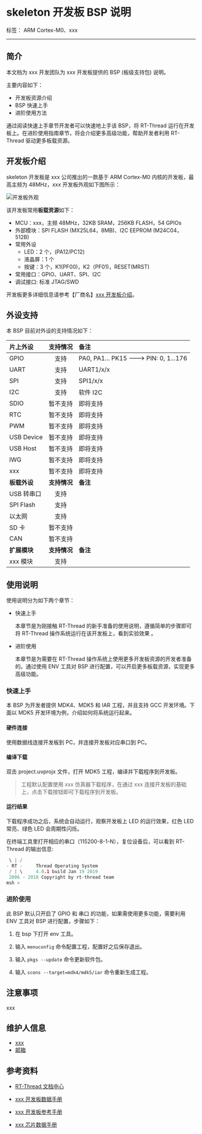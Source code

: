 # skeleton 开发板 BSP 说明

标签： ARM Cortex-M0、xxx

---

## 简介

本文档为 xxx 开发团队为 xxx 开发板提供的 BSP (板级支持包) 说明。

主要内容如下：

- 开发板资源介绍
- BSP 快速上手
- 进阶使用方法

通过阅读快速上手章节开发者可以快速地上手该 BSP，将 RT-Thread 运行在开发板上。在进阶使用指南章节，将会介绍更多高级功能，帮助开发者利用 RT-Thread 驱动更多板载资源。

## 开发板介绍

skeleton 开发板是 xxx 公司推出的一款基于 ARM Cortex-M0 内核的开发板，最高主频为 48MHz，xxx 开发板外观如下图所示：

![开发板外观](figures/board.jpg)

该开发板常用**板载资源**如下：

- MCU：xxx，主频 48MHz，32KB SRAM，256KB FLASH，54 GPIOs
- 外部模块：SPI FLASH (MX25L64，8MB)、I2C EEPROM (M24C04，512B)
- 常用外设
  - LED：2 个，(PA12/PC12)
  - 液晶屏：1 个
  - 按键：3 个，K1(PF00)，K2（PF01)，RESET(MRST)
- 常用接口：GPIO、UART、SPI、I2C
- 调试接口: 标准 JTAG/SWD

开发板更多详细信息请参考【厂商名】[xxx 开发板介绍](https://xxx.com/index.htm)。

## 外设支持

本 BSP 目前对外设的支持情况如下：

|**片上外设**     |**支持情况**|**备注**                             |
| :----------------- | :----------: | :------------------------------------- |
| GPIO              |     支持     | PA0, PA1... PK15 ---> PIN: 0, 1...176 |
| UART              |     支持     | UART1/x/x                             |
| SPI               |     支持     | SPI1/x/x                              |
| I2C               |     支持     | 软件 I2C                              |
| SDIO              |   暂不支持   | 即将支持                              |
| RTC               |   暂不支持   | 即将支持                              |
| PWM               |   暂不支持   | 即将支持                              |
| USB Device        |   暂不支持   | 即将支持                              |
| USB Host          |   暂不支持   | 即将支持                              |
| IWG               |   暂不支持   | 即将支持                              |
| xxx               |   暂不支持   | 即将支持                              |
|**板载外设**     |**支持情况**|**备注**                             |
| USB 转串口        |     支持     |                                       |
| SPI Flash         |     支持     |                                       |
| 以太网            |     支持     |                                       |
| SD 卡              |   暂不支持   |                                       |
| CAN               |   暂不支持   |                                       |
|**扩展模块**     |**支持情况**|**备注**                             |
|     xxx 模块      |   支持   |                                      |

## 使用说明

使用说明分为如下两个章节：

- 快速上手

    本章节是为刚接触 RT-Thread 的新手准备的使用说明，遵循简单的步骤即可将 RT-Thread 操作系统运行在该开发板上，看到实验效果 。

- 进阶使用

    本章节是为需要在 RT-Thread 操作系统上使用更多开发板资源的开发者准备的。通过使用 ENV 工具对 BSP 进行配置，可以开启更多板载资源，实现更多高级功能。

### 快速上手

本 BSP 为开发者提供 MDK4、MDK5 和 IAR 工程，并且支持 GCC 开发环境。下面以 MDK5 开发环境为例，介绍如何将系统运行起来。

#### 硬件连接

使用数据线连接开发板到 PC，并连接开发板对应串口到 PC。

#### 编译下载

双击 project.uvprojx 文件，打开 MDK5 工程，编译并下载程序到开发板。

> 工程默认配置使用 xxx 仿真器下载程序，在通过 xxx 连接开发板的基础上，点击下载按钮即可下载程序到开发板。

#### 运行结果

下载程序成功之后，系统会自动运行，观察开发板上 LED 的运行效果，红色 LED 常亮、绿色 LED 会周期性闪烁。

 在终端工具里打开相应的串口（115200-8-1-N），复位设备后，可以看到 RT-Thread 的输出信息:

```c
 \ | /
- RT -     Thread Operating System
 / | \     4.0.1 build Jan 19 2019
 2006 - 2018 Copyright by rt-thread team
msh >
```

### 进阶使用

此 BSP 默认只开启了 GPIO 和 串口 的功能，如果需使用更多功能，需要利用 ENV 工具对 BSP 进行配置，步骤如下：

1. 在 bsp 下打开 env 工具。

2. 输入 `menuconfig` 命令配置工程，配置好之后保存退出。

3. 输入 `pkgs --update` 命令更新软件包。

4. 输入 `scons --target=mdk4/mdk5/iar` 命令重新生成工程。

## 注意事项

xxx

## 维护人信息

- [xxx](https://github.com/xxx)
- [邮箱](xxx@xxx.com)

## 参考资料

* [RT-Thread 文档中心](https://www.rt-thread.org/document/site/)

* [xxx 开发板数据手册](http://abc.com/datasheet.pdf)

* [xxx 开发板参考手册](http://abc.com/reference.pdf)

* [xxx 芯片数据手册](http://abc.com/um.pdf)

